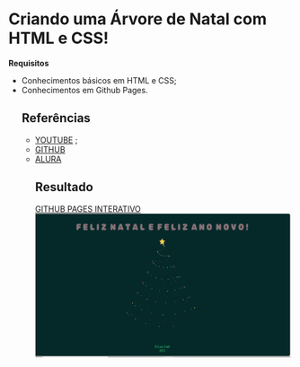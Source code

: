# Criando uma Árvore de Natal com HTML e CSS!
**Requisitos**
- Conhecimentos básicos em HTML e CSS;
- Conhecimentos em Github Pages.
  ## Referências
  - [YOUTUBE](https://www.youtube.com/shorts/pZIRN7PGa94)
;
  - [GITHUB](https://github.com/katianne23/Merry-Christmas-2023/tree/main?tab=readme-ov-file)
  - [ALURA](https://www.alura.com.br/artigos/como-colocar-projeto-no-ar-com-github-pages--amp)
    ## Resultado
     [GITHUB PAGES INTERATIVO](https://ikkyluiz.github.io/Natal-com-html-css/)
     ![Árvore de Natal](https://github.com/IkkyLuiz/Natal-com-html-css/blob/main/Arv1.png)
